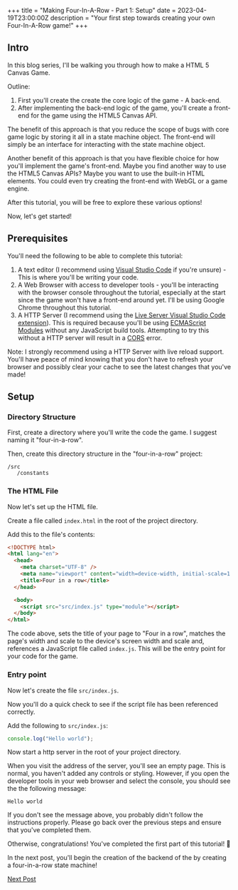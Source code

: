 +++
title = "Making Four-In-A-Row - Part 1: Setup"
date = 2023-04-19T23:00:00Z
description = "Your first step towards creating your own Four-In-A-Row game!"
+++

## Intro

In this blog series, I'll be walking you through how to make a HTML 5 Canvas Game.

Outline:

1. First you'll create the create the core logic of the game - A back-end.
2. After implementing the back-end logic of the game, you'll create a front-end for the game using the HTML5 Canvas API.

The benefit of this approach is that you reduce the scope of bugs with core game logic by storing it all in a state machine object. The front-end will simply be an interface for interacting with the state machine object.

Another benefit of this approach is that you have flexible choice for how you'll implement the game's front-end. Maybe you find another way to use the HTML5 Canvas APIs? Maybe you want to use the built-in HTML elements. You could even try creating the front-end with WebGL or a game engine.

After this tutorial, you will be free to explore these various options!

Now, let's get started!

## Prerequisites

You'll need the following to be able to complete this tutorial:

1. A text editor (I recommend using [Visual Studio Code](https://code.visualstudio.com/) if you're unsure) - This is where you'll be writing your code.
2. A Web Browser with access to developer tools - you'll be interacting with the browser console throughout the tutorial, especially at the start since the game won't have a front-end around yet. I'll be using Google Chrome throughout this tutorial.
3. A HTTP Server (I recommend using the [Live Server Visual Studio Code extension](https://marketplace.visualstudio.com/items?itemName=ritwickdeyLiveServer)). This is required because you'll be using [ECMAScript Modules](https://developer.mozilla.org/en-US/docs/Web/JavaScript/Guide/Modules) without any JavaScript build tools. Attempting to try this without a HTTP server will result in a [CORS](https://developer.mozilla.org/en-US/docs/Web/HTTP/CORS) error.

Note: I strongly recommend using a HTTP Server with live reload support. You'll have peace of mind knowing that you don't have to refresh your browser and possibly clear your cache to see the latest changes that you've made!

## Setup

### Directory Structure

First, create a directory where you'll write the code the game. I suggest naming it "four-in-a-row".

Then, create this directory structure in the "four-in-a-row" project:

```
/src
   /constants
```

### The HTML File

Now let's set up the HTML file.

Create a file called `index.html` in the root of the project directory.

Add this to the file's contents:

```html
<!DOCTYPE html>
<html lang="en">
  <head>
    <meta charset="UTF-8" />
    <meta name="viewport" content="width=device-width, initial-scale=1.0" />
    <title>Four in a row</title>
  </head>

  <body>
    <script src="src/index.js" type="module"></script>
  </body>
</html>
```

The code above, sets the title of your page to "Four in a row", matches the page's width and scale to the device's screen width and scale and, references a JavaScript file called `index.js`. This will be the entry point for your code for the game.

### Entry point

Now let's create the file `src/index.js`.

Now you'll do a quick check to see if the script file has been referenced correctly.

Add the following to `src/index.js`:

```js
console.log("Hello world");
```

Now start a http server in the root of your project directory.

When you visit the address of the server, you'll see an empty page. This is normal, you haven't added any controls or styling. However, if you open the developer tools in your web browser and select the console, you should see the the following message:

```
Hello world
```

If you don't see the message above, you probably didn't follow the instructions properly. Please go back over the previous steps and ensure that you've completed them.

Otherwise, congratulations! You've completed the first part of this tutorial! 🥳

In the next post, you'll begin the creation of the backend of the by creating a four-in-a-row state machine!

[Next Post](@/blog/making-four-in-a-row-part-2.md)
